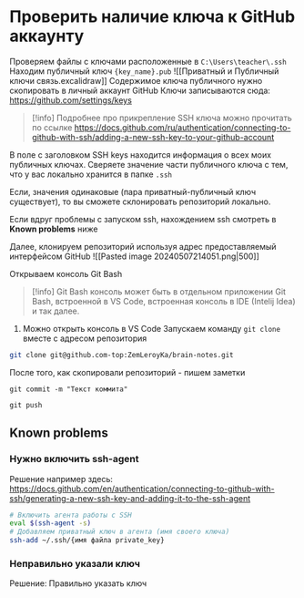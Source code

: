 # Проверить наличие ключа к GitHub аккаунту

Проверяем файлы с ключами расположенные в `C:\Users\teacher\.ssh`
Находим публичный ключ `{key_name}.pub`
![[Приватный и Публичный ключи связь.excalidraw]]
Содержимое ключа публичного нужно скопировать в личный аккаунт GitHub
Ключи записываются сюда:
https://github.com/settings/keys
> [!info] Подробнее про прикрепление SSH ключа можно прочитать по ссылке https://docs.github.com/ru/authentication/connecting-to-github-with-ssh/adding-a-new-ssh-key-to-your-github-account

В поле с заголовком SSH keys находится информация о всех моих публичных ключах. 
Сверяете значение части публичного ключа с тем, что у вас локально хранится в папке `.ssh`

Если, значения одинаковые (пара приватный-публичный ключ существует), то вы сможете склонировать репозиторий локально.

Если вдруг проблемы с запуском ssh, нахождением ssh смотреть в **Known problems** ниже

Далее, клонируем репозиторий используя адрес предоставляемый интерфейсом GitHub
![[Pasted image 20240507214051.png|500]]

Открываем консоль Git Bash
> [!info] Git Bash консоль может быть в отдельном приложении Git Bash, встроенной в VS Code, встроенная консоль в IDE (Intelij Idea) и так далее.

1. Можно открыть консоль в VS Code
Запускаем команду `git clone` вместе с адресом репозитория
```bash
git clone git@github.com-top:ZemLeroyKa/brain-notes.git
```
После того, как скопировали репозиторий - пишем заметки

`git commit -m "Текст коммита"` 

`git push`

## Known problems
### Нужно включить ssh-agent
Решение например здесь:
https://docs.github.com/en/authentication/connecting-to-github-with-ssh/generating-a-new-ssh-key-and-adding-it-to-the-ssh-agent

```bash
# Включить агента работы с SSH
eval $(ssh-agent -s)
# Добавляем приватный ключ в агента (имя своего ключа)
ssh-add ~/.ssh/{имя файла private_key}
```
### Неправильно указали ключ
Решение: Правильно указать ключ